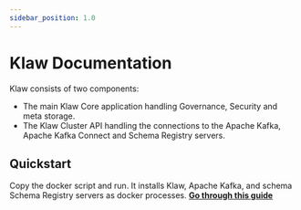 ```yaml
---
sidebar_position: 1.0
---
```


# Klaw Documentation

Klaw consists of two components:

- The main Klaw Core application handling Governance, Security and meta storage.
- The Klaw Cluster API handling the connections to the Apache Kafka,
  Apache Kafka Connect and Schema Registry servers.

## Quickstart

Copy the docker script and run. It installs Klaw, Apache Kafka, and schema Schema Registry servers as docker processes. [**Go through
this guide**](./quickstart.md)
